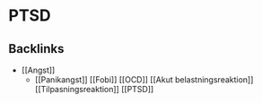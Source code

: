 # PTSD
## Backlinks
* [[Angst]]
	* [[Panikangst]]
[[Fobi]]
[[OCD]]
	[[Akut belastningsreaktion]]
	[[Tilpasningsreaktion]]
[[PTSD]]

<!-- #anki/deck/Medicine #anki/tag/med/Psychiatry #anki/tag/med/GP -->

<!-- {BearID:CE12C00F-4B10-4E63-AF76-ECDCC9D3AB53-3083-000019EEA9206706} -->

